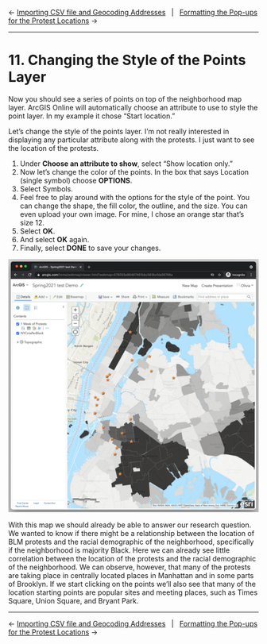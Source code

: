 ← [Importing CSV file and Geocoding Addresses](10-importing-csv-file-and-geocoding-addresses.md)&nbsp;&nbsp;&nbsp;|&nbsp;&nbsp;&nbsp;[Formatting the Pop-ups for the Protest Locations](12-formatting-the-pop-ups-for-the-protest-locations.md) →

---

# 11. Changing the Style of the Points Layer

Now you should see a series of points on top of the neighborhood map layer. ArcGIS Online will automatically choose an attribute to use to style the point layer. In my example it chose “Start location.” 

Let’s change the style of the points layer. I’m not really interested in displaying any particular attribute along with the protests. I just want to see the location of the protests. 
1. Under **Choose an attribute to show**, select “Show location only.”
2. Now let’s change the color of the points. In the box that says Location (single symbol) choose **OPTIONS**. 
3. Select Symbols. 
4. Feel free to play around with the options for the style of the point. You can change the shape, the fill color, the outline, and the size. You can even upload your own image. For mine, I chose an orange star that’s size 12.
5. Select **OK**.
6. And select **OK** again.
7. Finally, select **DONE** to save your changes.  

![point layer formatted](../images/protestsformatted2.png)

With this map we should already be able to answer our research question. We wanted to know if there might be a relationship between the location of BLM protests and the racial demographic of the neighborhood, specifically if the neighborhood is majority Black. Here we can already see little correlation between the location of the protests and the racial demographic of the neighborhood. We can observe, however, that many of the protests are taking place in centrally located places in Manhattan and in some parts of Brooklyn. If we start clicking on the points we’ll also see that many of the location starting points are popular sites and meeting places, such as Times Square, Union Square, and Bryant Park.

---

← [Importing CSV file and Geocoding Addresses](10-importing-csv-file-and-geocoding-addresses.md)&nbsp;&nbsp;&nbsp;|&nbsp;&nbsp;&nbsp;[Formatting the Pop-ups for the Protest Locations](12-formatting-the-pop-ups-for-the-protest-locations.md) →